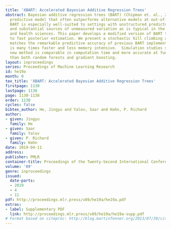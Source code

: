 ```yaml
---
title: 'XBART: Accelerated Bayesian Additive Regression Trees'
abstract: Bayesian additive regression trees (BART) (Chipman et. al., 2010) is a powerful
  predictive model that often outperforms alternative models at out-of-sample prediction.
  BART is especially well-suited to settings with unstructured predictor variables
  and substantial sources of unmeasured variation as is typical in the social, behavioral
  and health sciences. This paper develops a modified version of BART that is amenable
  to fast posterior estimation. We present a stochastic hill climbing algorithm that
  matches the remarkable predictive accuracy of previous BART implementations, but
  is many times faster and less memory intensive.  Simulation studies show that the
  new method is comparable in computation time and more accurate at function estimation
  than both random forests and gradient boosting.
layout: inproceedings
series: Proceedings of Machine Learning Research
id: he19a
month: 0
tex_title: 'XBART: Accelerated Bayesian Additive Regression Trees'
firstpage: 1130
lastpage: 1138
page: 1130-1138
order: 1130
cycles: false
bibtex_author: He, Jingyu and Yalov, Saar and Hahn, P. Richard
author:
- given: Jingyu
  family: He
- given: Saar
  family: Yalov
- given: P. Richard
  family: Hahn
date: 2019-04-11
address: 
publisher: PMLR
container-title: Proceedings of the Twenty-Second International Conference on Artificial Intelligence and Statistics
volume: '89'
genre: inproceedings
issued:
  date-parts:
  - 2019
  - 4
  - 11
pdf: http://proceedings.mlr.press/v89/he19a/he19a.pdf
extras:
- label: Supplementary PDF
  link: http://proceedings.mlr.press/v89/he19a/he19a-supp.pdf
# Format based on citeproc: http://blog.martinfenner.org/2013/07/30/citeproc-yaml-for-bibliographies/
---
```

